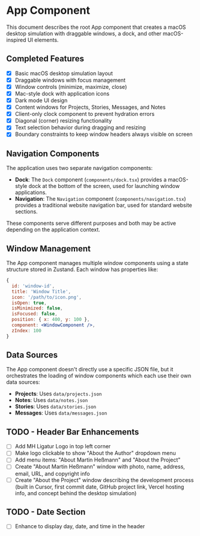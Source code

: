 # App Component

This document describes the root App component that creates a macOS desktop simulation with draggable windows, a dock, and other macOS-inspired UI elements.

## Completed Features
- [x] Basic macOS desktop simulation layout
- [x] Draggable windows with focus management
- [x] Window controls (minimize, maximize, close)
- [x] Mac-style dock with application icons
- [x] Dark mode UI design
- [x] Content windows for Projects, Stories, Messages, and Notes
- [x] Client-only clock component to prevent hydration errors
- [x] Diagonal (corner) resizing functionality
- [x] Text selection behavior during dragging and resizing
- [x] Boundary constraints to keep window headers always visible on screen

## Navigation Components

The application uses two separate navigation components:

- **Dock**: The `Dock` component (`components/dock.tsx`) provides a macOS-style dock at the bottom of the screen, used for launching window applications.
- **Navigation**: The `Navigation` component (`components/navigation.tsx`) provides a traditional website navigation bar, used for standard website sections.

These components serve different purposes and both may be active depending on the application context.

## Window Management

The App component manages multiple window components using a state structure stored in Zustand. Each window has properties like:

```jsx
{
  id: 'window-id',
  title: 'Window Title',
  icon: '/path/to/icon.png',
  isOpen: true,
  isMinimized: false,
  isFocused: false,
  position: { x: 400, y: 100 },
  component: <WindowComponent />,
  zIndex: 100
}
```

## Data Sources

The App component doesn't directly use a specific JSON file, but it orchestrates the loading of window components which each use their own data sources:

- **Projects**: Uses `data/projects.json`
- **Notes**: Uses `data/notes.json`
- **Stories**: Uses `data/stories.json`
- **Messages**: Uses `data/messages.json`

## TODO - Header Bar Enhancements
- [ ] Add MH Ligatur Logo in top left corner
- [ ] Make logo clickable to show "About the Author" dropdown menu
- [ ] Add menu items: "About Martin Heßmann" and "About the Project"
- [ ] Create "About Martin Heßmann" window with photo, name, address, email, URL, and copyright info
- [ ] Create "About the Project" window describing the development process (built in Cursor, first commit date, GitHub project link, Vercel hosting info, and concept behind the desktop simulation)

## TODO - Date Section
- [ ] Enhance to display day, date, and time in the header